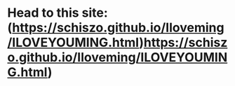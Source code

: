 # Head to this site:(https://schiszo.github.io/Iloveming/ILOVEYOUMING.html)https://schiszo.github.io/Iloveming/ILOVEYOUMING.html)
